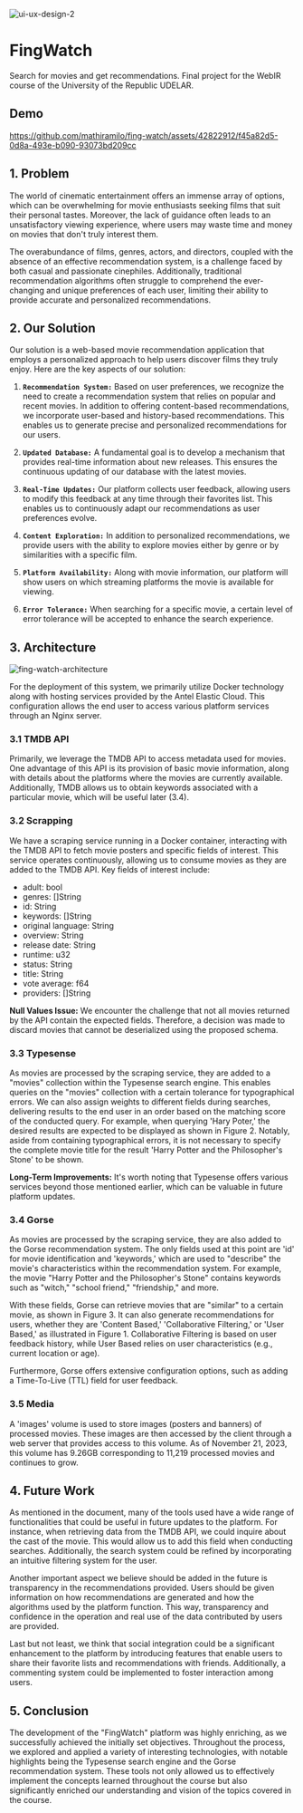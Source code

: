 ![ui-ux-design-2](https://github.com/mathiramilo/fing-watch/assets/42822912/9f1a3e5d-f28f-4790-84ec-3b2cc867f171)

# FingWatch

Search for movies and get recommendations. Final project for the WebIR course of the University of the Republic UDELAR.

## Demo

https://github.com/mathiramilo/fing-watch/assets/42822912/f45a82d5-0d8a-493e-b090-93073bd209cc

## 1. Problem

The world of cinematic entertainment offers an immense array of options, which can be overwhelming for movie enthusiasts seeking films that suit their personal tastes. Moreover, the lack of guidance often leads to an unsatisfactory viewing experience, where users may waste time and money on movies that don't truly interest them.

The overabundance of films, genres, actors, and directors, coupled with the absence of an effective recommendation system, is a challenge faced by both casual and passionate cinephiles. Additionally, traditional recommendation algorithms often struggle to comprehend the ever-changing and unique preferences of each user, limiting their ability to provide accurate and personalized recommendations.

## 2. Our Solution

Our solution is a web-based movie recommendation application that employs a personalized approach to help users discover films they truly enjoy. Here are the key aspects of our solution:

1. **`Recommendation System:`** Based on user preferences, we recognize the need to create a recommendation system that relies on popular and recent movies. In addition to offering content-based recommendations, we incorporate user-based and history-based recommendations. This enables us to generate precise and personalized recommendations for our users.
   
2. **`Updated Database:`** A fundamental goal is to develop a mechanism that provides real-time information about new releases. This ensures the continuous updating of our database with the latest movies.

3. **`Real-Time Updates:`** Our platform collects user feedback, allowing users to modify this feedback at any time through their favorites list. This enables us to continuously adapt our recommendations as user preferences evolve.

4. **`Content Exploration:`** In addition to personalized recommendations, we provide users with the ability to explore movies either by genre or by similarities with a specific film.

5. **`Platform Availability:`** Along with movie information, our platform will show users on which streaming platforms the movie is available for viewing.

6. **`Error Tolerance:`** When searching for a specific movie, a certain level of error tolerance will be accepted to enhance the search experience.

## 3. Architecture

![fing-watch-architecture](https://github.com/mathiramilo/fing-watch/assets/42822912/8202df8d-c13c-4912-8c8f-42662806d952)

For the deployment of this system, we primarily utilize Docker technology along with hosting services provided by the Antel Elastic Cloud. This configuration allows the end user to access various platform services through an Nginx server.

### 3.1 TMDB API
Primarily, we leverage the TMDB API to access metadata used for movies. One advantage of this API is its provision of basic movie information, along with details about the platforms where the movies are currently available. Additionally, TMDB allows us to obtain keywords associated with a particular movie, which will be useful later (3.4).

### 3.2 Scrapping
We have a scraping service running in a Docker container, interacting with the TMDB API to fetch movie posters and specific fields of interest. This service operates continuously, allowing us to consume movies as they are added to the TMDB API. Key fields of interest include:
- adult: bool
- genres: []String
- id: String
- keywords: []String
- original language: String
- overview: String
- release date: String
- runtime: u32
- status: String
- title: String
- vote average: f64
- providers: []String

**Null Values Issue:** 
We encounter the challenge that not all movies returned by the API contain the expected fields. Therefore, a decision was made to discard movies that cannot be deserialized using the proposed schema.

### 3.3 Typesense
As movies are processed by the scraping service, they are added to a "movies" collection within the Typesense search engine. This enables queries on the "movies" collection with a certain tolerance for typographical errors. We can also assign weights to different fields during searches, delivering results to the end user in an order based on the matching score of the conducted query. For example, when querying 'Hary Poter,' the desired results are expected to be displayed as shown in Figure 2. Notably, aside from containing typographical errors, it is not necessary to specify the complete movie title for the result 'Harry Potter and the Philosopher's Stone' to be shown.

**Long-Term Improvements:** 
It's worth noting that Typesense offers various services beyond those mentioned earlier, which can be valuable in future platform updates.

### 3.4 Gorse
As movies are processed by the scraping service, they are also added to the Gorse recommendation system. The only fields used at this point are 'id' for movie identification and 'keywords,' which are used to "describe" the movie's characteristics within the recommendation system. For example, the movie "Harry Potter and the Philosopher's Stone" contains keywords such as "witch," "school friend," "friendship," and more.

With these fields, Gorse can retrieve movies that are "similar" to a certain movie, as shown in Figure 3. It can also generate recommendations for users, whether they are 'Content Based,' 'Collaborative Filtering,' or 'User Based,' as illustrated in Figure 1. Collaborative Filtering is based on user feedback history, while User Based relies on user characteristics (e.g., current location or age).

Furthermore, Gorse offers extensive configuration options, such as adding a Time-To-Live (TTL) field for user feedback.

### 3.5 Media
A 'images' volume is used to store images (posters and banners) of processed movies. These images are then accessed by the client through a web server that provides access to this volume. As of November 21, 2023, this volume has 9.26GB corresponding to 11,219 processed movies and continues to grow.

## 4. Future Work

As mentioned in the document, many of the tools used have a wide range of functionalities that could be useful in future updates to the platform. For instance, when retrieving data from the TMDB API, we could inquire about the cast of the movie. This would allow us to add this field when conducting searches. Additionally, the search system could be refined by incorporating an intuitive filtering system for the user.

Another important aspect we believe should be added in the future is transparency in the recommendations provided. Users should be given information on how recommendations are generated and how the algorithms used by the platform function. This way, transparency and confidence in the operation and real use of the data contributed by users are provided.

Last but not least, we think that social integration could be a significant enhancement to the platform by introducing features that enable users to share their favorite lists and recommendations with friends. Additionally, a commenting system could be implemented to foster interaction among users.

## 5. Conclusion

The development of the "FingWatch" platform was highly enriching, as we successfully achieved the initially set objectives. Throughout the process, we explored and applied a variety of interesting technologies, with notable highlights being the Typesense search engine and the Gorse recommendation system. These tools not only allowed us to effectively implement the concepts learned throughout the course but also significantly enriched our understanding and vision of the topics covered in the course.
